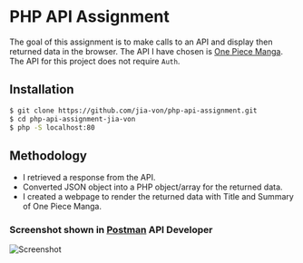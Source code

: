 # PHP API Assignment

The goal of this assignment is to make calls to an API and display then returned data in the browser. The API I have chosen is [One Piece Manga](https://onepiececover.com/api/chapters). The API for this project does not require `Auth`. 

## Installation

````bash
$ git clone https://github.com/jia-von/php-api-assignment.git
$ cd php-api-assignment-jia-von
$ php -S localhost:80
``````

## Methodology

- I retrieved a response from the API.
- Converted JSON object into a PHP object/array for the returned data.
- I created a webpage to render the returned data with Title and Summary of One Piece Manga. 

### Screenshot shown in [Postman](https://www.postman.com) API Developer

![Screenshot](image.png)


